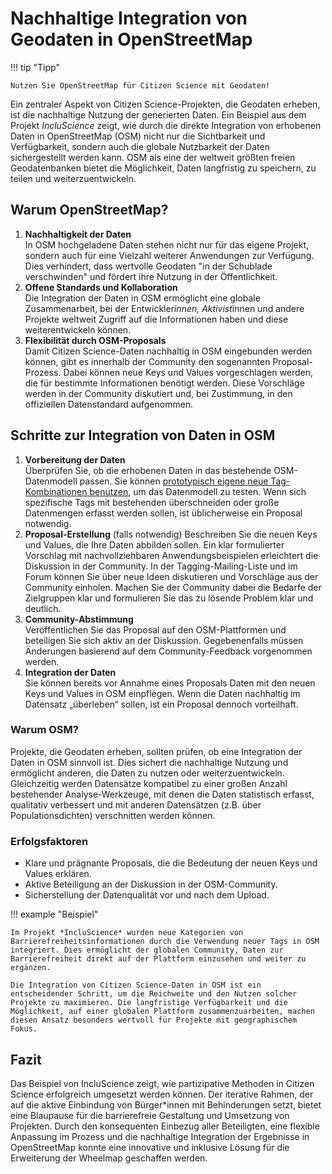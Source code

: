# Nachhaltige Integration von Geodaten in OpenStreetMap

!!! tip "Tipp"

    Nutzen Sie OpenStreetMap für Citizen Science mit Geodaten!
    
Ein zentraler Aspekt von Citizen Science-Projekten, die Geodaten erheben, ist die nachhaltige Nutzung der generierten Daten. Ein Beispiel aus dem Projekt *IncluScience* zeigt, wie durch die direkte Integration von erhobenen Daten in OpenStreetMap (OSM) nicht nur die Sichtbarkeit und Verfügbarkeit, sondern auch die globale Nutzbarkeit der Daten sichergestellt werden kann. OSM als eine der weltweit größten freien Geodatenbanken bietet die Möglichkeit, Daten langfristig zu speichern, zu teilen und weiterzuentwickeln.

## Warum OpenStreetMap?

1. **Nachhaltigkeit der Daten**  
   In OSM hochgeladene Daten stehen nicht nur für das eigene Projekt, sondern auch für eine Vielzahl weiterer Anwendungen zur Verfügung. Dies verhindert, dass wertvolle Geodaten "in der Schublade verschwinden" und fördert ihre Nutzung in der Öffentlichkeit.  
2. **Offene Standards und Kollaboration**  
   Die Integration der Daten in OSM ermöglicht eine globale Zusammenarbeit, bei der Entwickler*innen, Aktivist*innen und andere Projekte weltweit Zugriff auf die Informationen haben und diese weiterentwickeln können.  
3. **Flexibilität durch OSM-Proposals**  
   Damit Citizen Science-Daten nachhaltig in OSM eingebunden werden können, gibt es innerhalb der Community den sogenannten Proposal-Prozess. Dabei können neue Keys und Values vorgeschlagen werden, die für bestimmte Informationen benötigt werden. Diese Vorschläge werden in der Community diskutiert und, bei Zustimmung, in den offiziellen Datenstandard aufgenommen.

## Schritte zur Integration von Daten in OSM

1. **Vorbereitung der Daten**  
   Überprüfen Sie, ob die erhobenen Daten in das bestehende OSM-Datenmodell passen. Sie können [prototypisch eigene neue Tag-Kombinationen benutzen](https://wiki.openstreetmap.org/wiki/Any_tags_you_like), um das Datenmodell zu testen. Wenn sich spezifische Tags mit bestehenden überschneiden oder große Datenmengen erfasst werden sollen, ist üblicherweise ein Proposal notwendig.  
2. **Proposal-Erstellung** (falls notwendig)
   Beschreiben Sie die neuen Keys und Values, die Ihre Daten abbilden sollen. Ein klar formulierter Vorschlag mit nachvollziehbaren Anwendungsbeispielen erleichtert die Diskussion in der Community. In der Tagging-Mailing-Liste und im Forum können Sie über neue Ideen diskutieren und Vorschläge aus der Community einholen. Machen Sie der Community dabei die Bedarfe der Zielgruppen klar und formulieren Sie das zu lösende Problem klar und deutlich.
3. **Community-Abstimmung**  
   Veröffentlichen Sie das Proposal auf den OSM-Plattformen und beteiligen Sie sich aktiv an der Diskussion. Gegebenenfalls müssen Änderungen basierend auf dem Community-Feedback vorgenommen werden.
4. **Integration der Daten**  
   Sie können bereits vor Annahme eines Proposals Daten mit den neuen Keys und Values in OSM einpflegen. Wenn die Daten nachhaltig im Datensatz „überleben“ sollen, ist ein Proposal dennoch vorteilhaft.

### Warum OSM?

Projekte, die Geodaten erheben, sollten prüfen, ob eine Integration der Daten in OSM sinnvoll ist. Dies sichert die nachhaltige Nutzung und ermöglicht anderen, die Daten zu nutzen oder weiterzuentwickeln. Gleichzeitig werden Datensätze kompatibel zu einer großen Anzahl bestehender Analyse-Werkzeuge, mit denen die Daten statistisch erfasst, qualitativ verbessert und mit anderen Datensätzen (z.B. über Populationsdichten) verschnitten werden können.

### Erfolgsfaktoren

* Klare und prägnante Proposals, die die Bedeutung der neuen Keys und Values erklären.  
* Aktive Beteiligung an der Diskussion in der OSM-Community.  
* Sicherstellung der Datenqualität vor und nach dem Upload.

!!! example "Beispiel"

    Im Projekt *IncluScience* wurden neue Kategorien von Barrierefreiheitsinformationen durch die Verwendung neuer Tags in OSM integriert. Dies ermöglicht der globalen Community, Daten zur Barrierefreiheit direkt auf der Plattform einzusehen und weiter zu ergänzen.

    Die Integration von Citizen Science-Daten in OSM ist ein entscheidender Schritt, um die Reichweite und den Nutzen solcher Projekte zu maximieren. Die langfristige Verfügbarkeit und die Möglichkeit, auf einer globalen Plattform zusammenzuarbeiten, machen diesen Ansatz besonders wertvoll für Projekte mit geographischem Fokus.

## Fazit

Das Beispiel von IncluScience zeigt, wie partizipative Methoden in Citizen Science erfolgreich umgesetzt werden können. Der iterative Rahmen, der auf die aktive Einbindung von Bürger\*innen mit Behinderungen setzt, bietet eine Blaupause für die barrierefreie Gestaltung und Umsetzung von Projekten. Durch den konsequenten Einbezug aller Beteiligten, eine flexible Anpassung im Prozess und die nachhaltige Integration der Ergebnisse in OpenStreetMap konnte eine innovative und inklusive Lösung für die Erweiterung der Wheelmap geschaffen werden.
